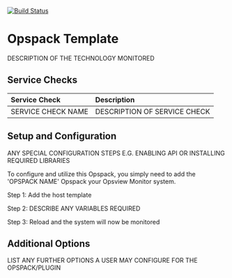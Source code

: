 [![Build Status](https://travis-ci.org/GBedenko/Opspack-Template.svg?branch=master)](https://travis-ci.org/GBedenko/Opspack-Template)

# Opspack Template

DESCRIPTION OF THE TECHNOLOGY MONITORED

## Service Checks 

| Service Check | Description |
|:------------- |:----------- |
| SERVICE CHECK NAME | DESCRIPTION OF SERVICE CHECK |

## Setup and Configuration

ANY SPECIAL CONFIGURATION STEPS E.G. ENABLING API OR INSTALLING REQUIRED LIBRARIES

To configure and utilize this Opspack, you simply need to add the 'OPSPACK NAME' Opspack your Opsview Monitor system.

Step 1: Add the host template

Step 2: DESCRIBE ANY VARIABLES REQUIRED

Step 3: Reload and the system will now be monitored

## Additional Options

LIST ANY FURTHER OPTIONS A USER MAY CONFIGURE FOR THE OPSPACK/PLUGIN
